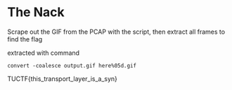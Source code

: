 The Nack
==========


Scrape out the GIF from the PCAP with the script, then extract all frames to find the flag


extracted with command

```
convert -coalesce output.gif here%05d.gif
```

TUCTF{this_transport_layer_is_a_syn}
